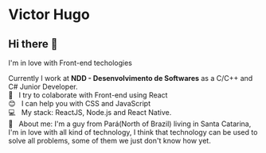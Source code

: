 # Victor Hugo

## Hi there 👋

I'm in love with Front-end techologies

Currently I work at **NDD - Desenvolvimento de Softwares** as a C/C++ and C# Junior Developer.
 <br/> :purple_heart: &nbsp; I try to colaborate with Front-end using React
 <br/> :blush: &nbsp; I can help you with CSS and JavaScript
 <br/> :computer: &nbsp; My stack: ReactJS, Node.js and React Native.
 <br/> 💬  &nbsp; About me: I'm a guy from Pará(North of Brazil) living in Santa Catarina, I'm in love with all kind of technology, I think that technology can be used to solve all problems, some of them we just don't know how yet.
